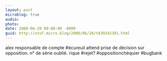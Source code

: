 ```yaml
---
layout: post
microblog: true
audio: 
photo: 
date: 2008-06-20 00:00:00 -0000
guid: http://xtof.micro.blog/2008/06/20/t839342381.html
---
```

alex responsable de compte #écureuil attend prise de décision sur opposition. n° de série oublié. rique #rejet? #oppositionchéquier #bugbank
